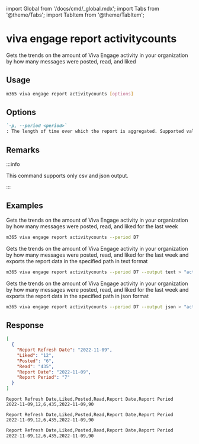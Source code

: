 <!-- DISCLAIMER: All secrets, passwords, and sensitive values in this document are examples only and not real credentials. -->
import Global from '/docs/cmd/_global.mdx';
import Tabs from '@theme/Tabs';
import TabItem from '@theme/TabItem';

# viva engage report activitycounts

Gets the trends on the amount of Viva Engage activity in your organization by how many messages were posted, read, and liked

## Usage

```sh
m365 viva engage report activitycounts [options]
```

## Options

```md definition-list
`-p, --period <period>`
: The length of time over which the report is aggregated. Supported values `D7`, `D30`, `D90`, `D180`.
```

<Global />

## Remarks

:::info

This command supports only csv and json output.

:::

## Examples

Gets the trends on the amount of Viva Engage activity in your organization by how many messages were posted, read, and liked for the last week

```sh
m365 viva engage report activitycounts --period D7
```

Gets the trends on the amount of Viva Engage activity in your organization by how many messages were posted, read, and liked for the last week and exports the report data in the specified path in text format

```sh
m365 viva engage report activitycounts --period D7 --output text > "activitycounts.txt"
```

Gets the trends on the amount of Viva Engage activity in your organization by how many messages were posted, read, and liked for the last week and exports the report data in the specified path in json format

```sh
m365 viva engage report activitycounts --period D7 --output json > "activitycounts.json"
```

## Response

<Tabs>
  <TabItem value="JSON">

  ```json
  [
    {
      "Report Refresh Date": "2022-11-09",
      "Liked": "12",
      "Posted": "6",
      "Read": "435",
      "Report Date": "2022-11-09",
      "Report Period": "7"
    }
  ]
  ```

  </TabItem>
  <TabItem value="Text">

  ```text
  Report Refresh Date,Liked,Posted,Read,Report Date,Report Period
  2022-11-09,12,6,435,2022-11-09,90
  ```

  </TabItem>
  <TabItem value="CSV">

  ```csv
  Report Refresh Date,Liked,Posted,Read,Report Date,Report Period
  2022-11-09,12,6,435,2022-11-09,90
  ```

  </TabItem>
  <TabItem value="Markdown">

  ```md
  Report Refresh Date,Liked,Posted,Read,Report Date,Report Period
  2022-11-09,12,6,435,2022-11-09,90
  ```

  </TabItem>
</Tabs>
